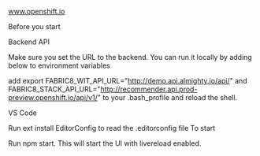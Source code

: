 www.openshift.io

Before you start

Backend API

Make sure you set the URL to the backend. You can run it locally by adding below to environment variables

add export FABRIC8_WIT_API_URL="http://demo.api.almighty.io/api/"  and  FABRIC8_STACK_API_URL="http://recommender.api.prod-preview.openshift.io/api/v1/" to your .bash_profile and reload the shell.

VS Code

Run ext install EditorConfig to read the .editorconfig file
To start

Run npm start. This will start the UI with livereload enabled.